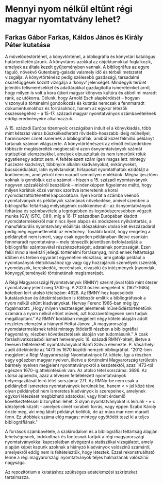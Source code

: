 # Mennyi nyom nélkül eltűnt régi magyar nyomtatvány lehet?

## Farkas Gábor Farkas, Káldos János és Király Péter kutatása

A művelődéstörténet, a könyvtörténet, a bibliográfia és könyvtári katalógus határterületén járunk. A könyvtáros azokkal az objektumokkal foglalkozik, amelyek az általa kezelt gyűjteményben vannak. A bibliográfus az egyre táguló, növekvő Gutenberg-galaxis valamely idő és térbeli metszetét vizsgálja. A könyvtörténész pedig szélesebb gazdasági, társadalmi összefüggések között vizsgálja a 'könyv' jelenséget. Mindegyik terület jelentős felismerésekkel és adattárakkal gazdagította ismereteinket arról, hogy milyen is volt a kora újkori magyar könyves kultúra és abból mi maradt ránk, az utókorra. Célunk, hogy Arnold Esch alapkérdését – hogyan viszonyul a történelmi gondolkozás és kutatás nemcsak a fennmaradt dokumentumokhoz és forrásokhoz, hanem az egykor létezők összességéhez – a 15-17. századi magyar nyomtatványok számbavételének eddigi eredményeire alkalmazzuk.

A 15. századi Európa tizennyolc országában indult el a könyvkiadás, több mint kétszáz város büszkélkedhetett rövidebb-hosszabb ideig műhellyel, harmincezer címet ismernek a bibliográfiák, amiből közel félmillió példányt tartanak számon világszerte. A könyvtörténészek az elmúlt évtizedekben többször megkísérelték megbecsülni azon ősnyomtatványok számát statisztikai elemzésekkel, amelyek elpusztultak és nem ismerünk róluk egyetlenegy adatot sem. A feltételezett szám igen magas lett: mintegy húszezer kiadványt, többnyire alkalmi kiadványokat, évkönyveket, búcsúcédulákat, latin nyelvtanokat, hírlapokat nyomtathattak ezidőtájt a kontinensen, amelyekről nem maradt semmilyen emlékünk. Mégha ijesztően soknak is gondoljuk ezt a számot – hiszen a 15. századi nyomtatványok negyven százalékáról beszélünk – mindenképpen figyelemre méltó, hogy milyen korlátok közé vannak szorítva ismereteink a korai nyomdászattörténettel kapcsolatban. Ilyen korlát a számba veendő nyomtatványok és példányok számának növekedése, amivel szemben a bibliográfiai feltártság mélységének csökkenése áll: az ősnyomtatványok feltárása és számbavétele a legrégebben és legmódszeresebben végzett munka (GW, ISTC, CIH), míg a 16-17 században Európában kiadott nyomdatermékekről már nincs ilyen alapos és módszeres nyilvántartás, a manufakturális nyomtatvány előállítás időszakának utolsó két évszázadáról pedig még egyenetlenebb az eredmény. További korlát, hogy rengeteg a példányból nem ismert, vagy csak egyetlen példányban illetve csonkán fennmaradt nyomtatvány – mely tényezők jelentősen befolyásolják a bibliográfiai számbavétel részletezettségét, adatainak pontosságát. Ezen felül mind a levéltári jellegű történelmi forrásanyag, mind ennek feltártsága időben és térben egyaránt egyenetlen eloszlású, ami gátolja például a nyomtaványok életciklusához így vagy úgy hozzájáruló személyek (szerzők, nyomdászok, kereskedők, mecénások, olvasók) és intézmények (nyomdák, könyvgyűjtemények) történetének megismerését.

A Régi Magyarországi Nyomtatványok (RMNY) szerint jóval több mint ötezer nyomtatvány jelent meg 1700-ig. A 2023 őszén megjelent V. (1671-1685) kötetben leírt utolsó tételszám: 4628. Az RMNY-hez kapcsolódó kutatásokban és áttekintésekben is többször említik a bibliográfusok a nyom nélkül eltűnt kiadványokat. Hervay Ferenc 1966-ban még így fogalmazott: „Hogy milyen veszteséget jelentenek művelődéstörténetünk számára a nyom nélkül eltűnt művek, azt hozzávetőlegesen sem tudjuk megállapítani.” Az RMNY korábban megjelent négy kötete alapján adott részletes elemzést a hiányról Heltai János: „A magyarországi nyomdatermelésnek tehát mintegy ötödéről részben a bibliográfiai hagyomány, részben következtetések alapján van tudomásunk.” A csak forráshivatkozásból ismert hetvennyolc 16. századi RMNY-tételt, illetve a tévesen feltételezett nyomtatványokat Bánfi Szilvia elemezte. P. Vásárhelyi Judit áttekintette az 1473 és 1670 közötti nemzeti bibliográfiát. "2012-ben megjelent a Régi Magyarországi Nyomtatványok IV. kötete. Így a részben vagy egészben magyar nyelven, illetve a történelmi Magyarország területén bármely nyelven megjelent nyomtatványokról a kezdetektől, azaz 1473-tól egészen 1670-ig áttekintésünk van. Az utolsó tétel sorszáma: 3696. Az utolsó appendix, azaz a tévesen feltételezett nyomtatványok helyreigazítását leíró tétel sorszáma: 271. Az RMNy-be nem csak a példányból ismeretes nyomtatványok kerülnek be, hanem < > jel közé téve olyan példányból nem ismeretes kiadványok is szerepelnek, amelynek egykori létezését megbízható adatokkal, vagy hitelt érdemlő következtetéssel bizonyítani lehet. S olyan nyomtatványokat is leírunk - » « idézőjelek között – amelyek címét korabeli forrás, vagy éppen Szabó Károly őrizte meg, aki még látott példányt belőlük, de az mára már nem maradt fenn. Ez utóbbiak száma elég magas: mintegy egyötödét teszi ki a teljes bibliográfiának."

A források számbavétele, a szakirodalom és a bibliográfiai feltártság alapján lehetségesnek, indokoltnak és fontosnak tartjuk a régi magyarországi nyomtatványokkal kapcsolatban elvégezni a statisztikai vizsgálatot, amely alapján képet kapunk azoknak a hiányzó kiadványok valószínű számáról, amelyekről eddig nem is feltételeztük, hogy léteztek. Ezzel rekonstruálható lenne a régi magyarországi nyomtatványok teljes halmazának valószínű nagysága.

Az repozitórium a kutatáshoz szükséges adatelemzési szkripteket tartalmazza.